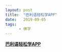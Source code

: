 ```yaml
---
layout: post
title:  "巴利语轻松学APP"
date:   2019-09-05
tags:
      - 佛学
---
```



[**巴利语轻松学APP**](https://blog.sina.com.cn/s/blog_531b0f370102z1zh.html)





